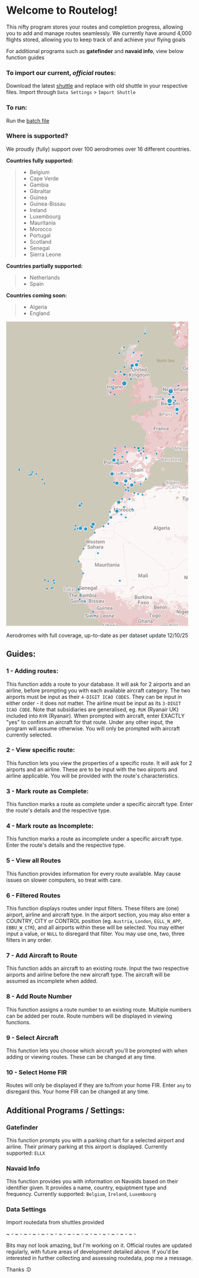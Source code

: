 # Welcome to Routelog!

This nifty program stores your routes and completion progress, allowing you to add and manage routes seamlessly.
We currently have around 4,000 flights stored, allowing you to keep track of and achieve your flying goals

For additional programs such as **gatefinder** and **navaid info**, view below function guides

### To import our current, *official* routes:
Download the latest [shuttle](https://github.com/PineappleCrazy/Routelog/blob/main/localdata/shuttle.txt) and replace with old shuttle in your respective files. Import through `Data Settings` > `Import Shuttle` 


### To run:
Run the [batch file](https://github.com/PineappleCrazy/Routelog/blob/main/_routelog.bat)


### Where is supported?
We proudly (fully) support over 100 aerodromes over 16 different countries.

**Countries fully supported:**
> + Belgium
> + Cape Verde
> + Gambia
> + Gibraltar
> + Guinea
> + Guinea-Bissau
> + Ireland
> + Luxembourg
> + Mauritania
> + Morocco
> + Portugal
> + Scotland
> + Senegal
> + Sierra Leone
> 
**Countries partially supported:**
> + Netherlands
> + Spain

**Countries coming soon:**
> + Algeria
> + England

![alt text](https://github.com/PineappleCrazy/Routelog/blob/main/images/git/supported.png)

Aerodromes with full coverage, up-to-date as per dataset update 12/10/25


## Guides:

### 1 - Adding routes:
This function adds a route to your database. It will ask for 2 airports and an airline, before prompting you with each available aircraft category.
The two airports must be input as their `4-DIGIT ICAO CODES`. They can be input in either order - it does not matter.
The airline must be input as its `3-DIGIT ICAO CODE`. Note that subsidiaries are generalised, eg. `RUK` (Ryanair UK) included into `RYR` (Ryanair).
When prompted with aircraft, enter EXACTLY "yes" to confirm an aircraft for that route. Under any other input, the program will assume otherwise. You will only be prompted with aircraft currently selected.

### 2 - View specific route:
This function lets you view the properties of a specific route. It will ask for 2 airports and an airline. These are to be input with the two airports and airline applicable. You will be provided with the route's characteristics.

### 3 - Mark route as Complete:
This function marks a route as complete under a specific aircraft type. Enter the route's details and the respective type.

### 4 - Mark route as Incomplete:
This function marks a route as incomplete under a specific aircraft type. Enter the route's details and the respective type.

### 5 - View all Routes
This function provides information for every route available. May cause issues on slower computers, so treat with care.

### 6 - Filtered Routes
This function displays routes under input filters. These filters are (one) airport, airline and aircraft type.
In the airport section, you may also enter a COUNTRY, CITY or CONTROL position (eg. `Austria`, `London`, `EGLL_N_APP`, `EBBU_W_CTR`), and all airports within these will be selected.
You may either input a value, or `NULL` to disregard that filter. You may use one, two, three filters in any order.

### 7 - Add Aircraft to Route
This function adds an aircraft to an existing route.
Input the two respective airports and airline before the new aircraft type. The aircraft will be assumed as incomplete when added.

### 8 - Add Route Number
This function assigns a route number to an existing route. Multiple numbers can be added per route. Route numbers will be displayed in viewing functions.

### 9 - Select Aircraft
This function lets you choose which aircraft you'll be prompted with when adding or viewing routes. These can be changed at any time.

### 10 - Select Home FIR
Routes will only be displayed if they are to/from your home FIR. Enter `any` to disregard this. Your home FIR can be changed at any time.

## Additional Programs / Settings:

### Gatefinder
This function prompts you with a parking chart for a selected airport and airline. Their primary parking at this airport is displayed.
Currently supported:   `ELLX`

### Navaid Info
This function provides you with information on Navaids based on their identifier given. It provides a name, country, equiptment type and frequency. Currently supported: `Belgium`, `Ireland`, `Luxembourg`

### Data Settings
Import routedata from shuttles provided

~ - ~ - ~ - ~ - ~ - ~ - ~ - ~ - ~ - ~ - ~ - ~ - ~ - ~ - ~ - 

Bits may not look amazing, but I'm working on it. Official routes are updated regularly, with future areas of development detailed above. If you'd be interested in further collecting and assessing routedata, pop me a message.

Thanks :D